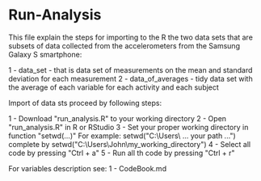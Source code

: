Run-Analysis
=========================================

This file explain the steps for importing to the R the two data sets that are subsets of data collected from the accelerometers from the Samsung Galaxy S smartphone:

1 - data_set - that is data set of measurements on the mean and standard deviation for each measurement
2 - data_of_averages - tidy data set with the average of each variable for each activity and each subject

Import of data sts proceed by following steps:

1 - Download "run_analysis.R" to your working directory
2 - Open "run_analysis.R" in R or RStudio
3 - Set your proper working directory in function "setwd(...)"
    For example:
      setwd("C:\\Users\\ ... your path ...")
    complete by
      setwd("C:\\Users\\John\\my_working_directory")
4 - Select all code by pressing "Ctrl + a"
5 - Run all th code by pressing "Ctrl + r"

For variables description see:
1 - CodeBook.md
